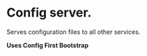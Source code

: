 # Config server.

Serves configuration files to all other services.

**Uses Config First Bootstrap**